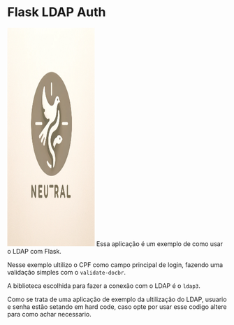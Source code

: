 # Flask LDAP Auth

<img src="static/img/logo-login.png" width="200" height="500"/>
Essa aplicação é um exemplo de como usar o LDAP com Flask. 

Nesse exemplo ultilizo o CPF como campo principal de login, fazendo uma validação simples com o `validate-docbr`.

A biblioteca escolhida para fazer a conexão com o LDAP é o `ldap3`.

Como se trata de uma aplicação de exemplo da ultilização do LDAP, usuario e senha estão setando em hard code, caso opte por usar esse codigo altere para como achar necessario. 